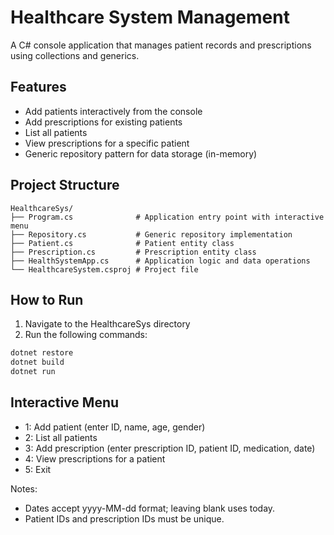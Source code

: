 # Healthcare System Management

A C# console application that manages patient records and prescriptions using collections and generics.

## Features

- Add patients interactively from the console
- Add prescriptions for existing patients
- List all patients
- View prescriptions for a specific patient
- Generic repository pattern for data storage (in-memory)

## Project Structure

```
HealthcareSys/
├── Program.cs              # Application entry point with interactive menu
├── Repository.cs           # Generic repository implementation
├── Patient.cs              # Patient entity class
├── Prescription.cs         # Prescription entity class
├── HealthSystemApp.cs      # Application logic and data operations
└── HealthcareSystem.csproj # Project file
```

## How to Run

1. Navigate to the HealthcareSys directory
2. Run the following commands:

```bash
dotnet restore
dotnet build
dotnet run
```

## Interactive Menu

- 1: Add patient (enter ID, name, age, gender)
- 2: List all patients
- 3: Add prescription (enter prescription ID, patient ID, medication, date)
- 4: View prescriptions for a patient
- 5: Exit

Notes:

- Dates accept yyyy-MM-dd format; leaving blank uses today.
- Patient IDs and prescription IDs must be unique.
